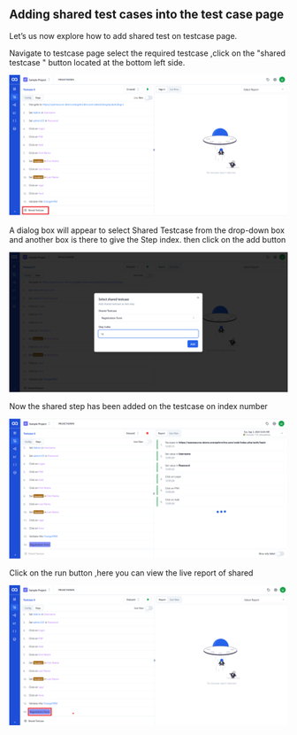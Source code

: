 ## Adding shared test cases into the test case page

Let’s us now explore how to add shared test on testcase page.

Navigate to testcase page select the required testcase ,click on the "shared testcase " button located at the bottom left side.

![Image](./SharedImages/1.Click%20on%20shared%20testcase.png)

A dialog box will appear to select Shared Testcase from the drop-down box and another box is there to give the Step index. then click on the add button

![Image](./SharedImages/2.Select%20shared%20and%20step%20index.png)

Now the shared step has been added on the testcase on index number

![Image](./SharedImages/3.Live%20report%20is%20displayed.png)

Click on the run button ,here you can view the live report of shared

![image](./SharedImages/3.Shared%20displayed%20in%20the%20given%20step.png)
